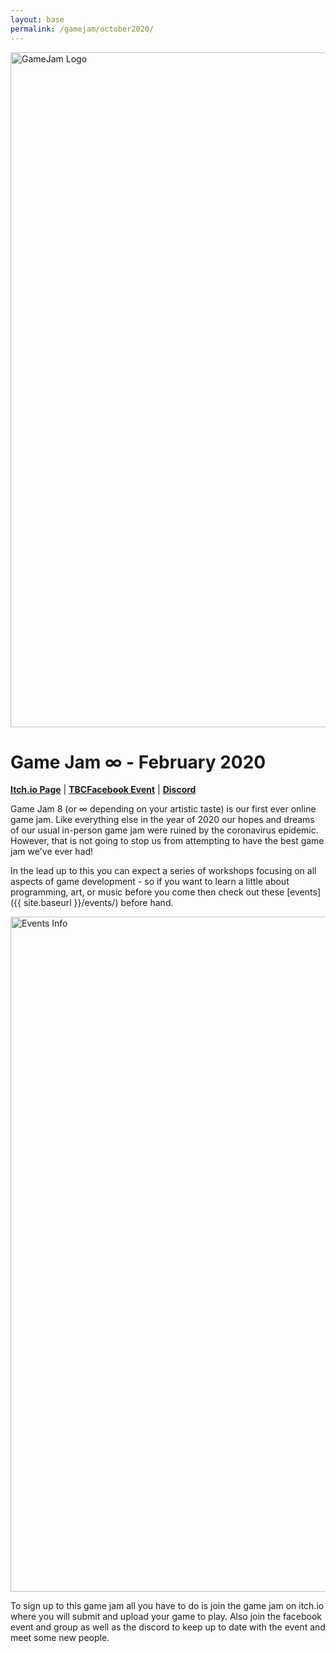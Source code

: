 ```yaml
---
layout: base
permalink: /gamejam/october2020/
---
```


<p><img class="image-responsive text-center" src="{{site.baseurl}}/static/images/gamejam8/banner.png" width="2160" height="1080" alt="GameJam Logo"/></p>
<h1>Game Jam &infin; - February 2020</h1>

[**Itch.io Page**](https://itch.io/jam/game-jam-infinity) |
[**TBCFacebook Event**](https://www.facebook.com/events/210375266664260/) |
[**Discord**](https://discordapp.com/invite/DhT3XgU)

Game Jam 8 (or &infin; depending on your artistic taste) is our first ever online game jam. Like everything else in the year of 2020 our hopes and dreams of our usual in-person game jam were ruined by the coronavirus epidemic. However, that is not going to stop us from attempting to have the best game jam we've ever had!

In the lead up to this you can expect a series of workshops focusing on all aspects of game development - so if you want to learn a little about programming, art, or music before you come then check out these [events]({{ site.baseurl }}/events/) before hand.

<p><img class="image-responsive text-center" src="{{site.baseurl}}/static/images/gamejam8/prep-workshops.png" width="1920" height="1080" alt="Events Info"/></p>

To sign up to this game jam all you have to do is join the game jam on itch.io where you will submit and upload your game to play. Also join the facebook event and group as well as the discord to keep up to date with the event and meet some new people.

<!-- TBC ## Winner
### xxx

## Runner ups -->


